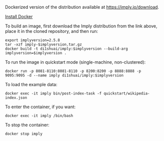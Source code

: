 Dockerized version of the distribution available at https://imply.io/download.

[Install Docker](docker-install.md)

To build an image, first download the Imply distribution from the link above, place it in the cloned repository, and then run:

```
export implyversion=2.5.8
tar -xzf imply-$implyversion.tar.gz
docker build -t di1shuai/imply:$implyversion --build-arg implyversion=$implyversion .
```

To run the image in quickstart mode (single-machine, non-clustered):

```
docker run -p 8081-8110:8081-8110 -p 8200:8200 -p 8888:8888 -p 9095:9095 -d --name imply di1shuai/imply:$implyversion
```

To load the example data:

```
docker exec -it imply bin/post-index-task -f quickstart/wikipedia-index.json
```

To enter the container, if you want:

```
docker exec -it imply /bin/bash
```

To stop the container:

```
docker stop imply
```
